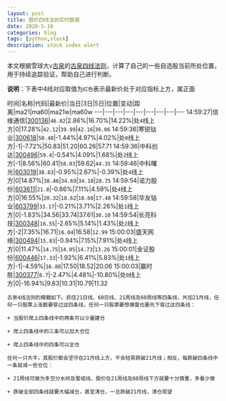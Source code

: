 ```yaml
---
layout: post
title: 股价四线法则实时数据
date: 2020-5-10
categories: blog
tags: [python,stock]
description: stock index alert
---
```



本文根据雪球大v[古泉](https://xueqiu.com/u/7148646888)的[古泉四线法则](https://xueqiu.com/7148646888/130498192)，计算了自己的一些自选股当前所处位置，用于持续追踪验证，帮助自己进行判断。

**说明**：下表中4线对应取值为`红色`表示最新价处于对应指标上方，属正面

时间|名称|代码|最新价|当日|3日|5日|位置|变动|距离|ma21|ma60|ma21w|ma60w
---|---|---|---|---|---|---|---|---
14:59:27|信维通信|[300136](https://xueqiu.com/S/SZ300136)|`46.82`|2.86%|16.70%|14.22%|处`4`线上方|0|17.28%|`42.12`|`39.99`|`42.16`|`36.06`
14:59:36|寒锐钴业|[300618](https://xueqiu.com/S/SZ300618)|`50.48`|-1.44%|4.97%|4.02%|处`0`线上方|-1|-7.72%|50.83|51.20|60.26|57.71
14:59:36|中科创达|[300496](https://xueqiu.com/S/SZ300496)|`59.4`|-0.54%|4.09%|1.68%|处`2`线上方|-1|8.56%|60.41|`58.03`|59.62|`44.35`
14:59:46|中科曙光|[603019](https://xueqiu.com/S/SH603019)|`38.63`|-0.95%|2.67%|-0.39%|处`4`线上方|0|14.87%|`38.46`|`34.69`|`34.10`|`28.75`
14:59:54|诺力股份|[603611](https://xueqiu.com/S/SH603611)|`21.8`|-0.86%|7.11%|4.59%|处`4`线上方|0|16.55%|`20.32`|`18.62`|`18.60`|`17.48`
14:59:58|华友钴业|[603799](https://xueqiu.com/S/SH603799)|`33.17`|-0.21%|3.71%|2.26%|处`1`线上方|0|-1.83%|34.56|33.74|37.61|`30.10`
14:59:54|长亮科技|[300348](https://xueqiu.com/S/SZ300348)|`16.55`|-2.65%|5.14%|1.43%|处`2`线上方|-2|7.35%|16.71|`16.04`|16.58|`12.99`
15:00:03|盛天网络|[300494](https://xueqiu.com/S/SZ300494)|`15.83`|-0.94%|7.15%|7.91%|处`4`线上方|0|11.47%|`14.75`|`14.05`|`14.73`|`13.26`
15:00:01|金证股份|[600446](https://xueqiu.com/S/SH600446)|`17.33`|-1.92%|6.41%|5.83%|处`1`线上方|-1|-4.59%|`16.88`|17.50|18.52|20.06
15:00:03|赢时胜|[300377](https://xueqiu.com/S/SZ300377)|`8.7`|-2.47%|4.48%|-10.80%|处`0`线上方|0|-16.94%|9.63|10.31|10.79|11.32

```
古泉4线法则的精髓如下。抓住21日线、60日线、21周线及60周线等四条线，外加21月线，任何一只股票上涨都要穿过这四条线，任何一只股票要想爆雷也要先下穿过这四条线：

+ 当股价爬上四条线中的两条可以少量建仓

+ 爬上四条线中的三条可以加大仓位

+ 爬上四条线中的四条可以全仓

任何一只大牛，其股价都会坚守在21月线上方，不会轻易跌破21月线；相反，每跌破四条线中一条就减一些仓位：

+ 21周线可做为多空分水岭及警戒线，股价在21周线及60周线下方就要十分慎重，多看少做

+ 跌破全部四条线就要大幅减仓，甚至清仓，一旦跌破21月线，清仓观望
```